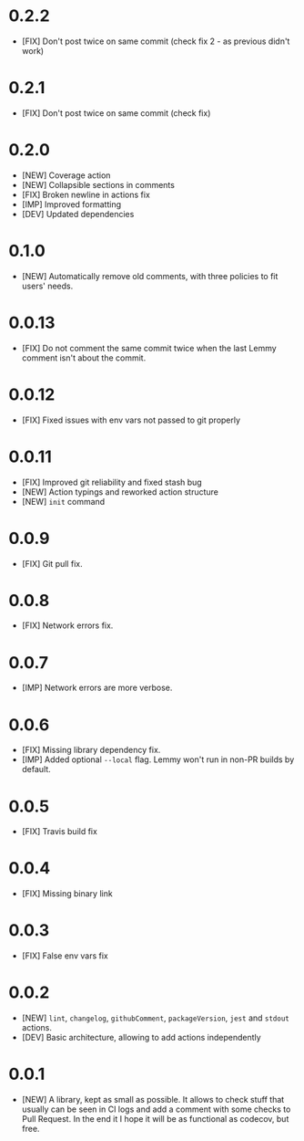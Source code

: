 # 0.2.2

* [FIX] Don't post twice on same commit (check fix 2 - as previous didn't work)

# 0.2.1

* [FIX] Don't post twice on same commit (check fix)

# 0.2.0

* [NEW] Coverage action
* [NEW] Collapsible sections in comments
* [FIX] Broken newline in actions fix
* [IMP] Improved formatting
* [DEV] Updated dependencies

# 0.1.0

* [NEW] Automatically remove old comments, with three policies to fit users' needs.

# 0.0.13

* [FIX] Do not comment the same commit twice when the last Lemmy comment isn't about the commit.

# 0.0.12

* [FIX] Fixed issues with env vars not passed to git properly

# 0.0.11

* [FIX] Improved git reliability and fixed stash bug
* [NEW] Action typings and reworked action structure
* [NEW] `init` command

# 0.0.9

* [FIX] Git pull fix.

# 0.0.8

* [FIX] Network errors fix.

# 0.0.7

* [IMP] Network errors are more verbose.

# 0.0.6

* [FIX] Missing library dependency fix.
* [IMP] Added optional `--local` flag. Lemmy won't run in non-PR builds by default.

# 0.0.5

* [FIX] Travis build fix

# 0.0.4

* [FIX] Missing binary link

# 0.0.3

* [FIX] False env vars fix

# 0.0.2

* [NEW] `lint`, `changelog`, `githubComment`, `packageVersion`, `jest` and `stdout` actions.
* [DEV] Basic architecture, allowing to add actions independently

# 0.0.1

* [NEW] A library, kept as small as possible. It allows to check stuff that usually can be seen in CI logs and add a comment with some checks to Pull Request. In the end it I hope it will be as functional as codecov, but free.
